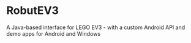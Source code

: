 # RobutEV3
A Java-based interface for LEGO EV3 - with a custom Android API and demo apps for Android and Windows
